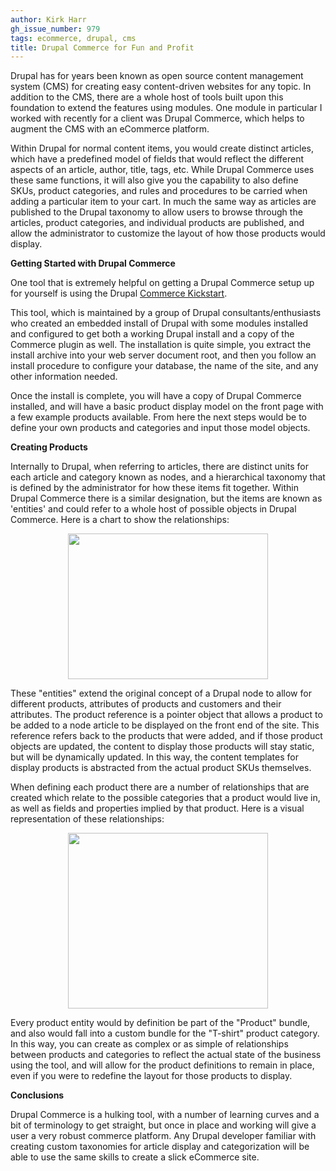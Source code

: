 ```yaml
---
author: Kirk Harr
gh_issue_number: 979
tags: ecommerce, drupal, cms
title: Drupal Commerce for Fun and Profit
---
```


Drupal has for years been known as open source content management system (CMS) for creating easy content-driven websites for any topic. In addition to the CMS, there are a whole host of tools built upon this foundation to extend the features using modules. One module in particular I worked with recently for a client was Drupal Commerce, which helps to augment the CMS with an eCommerce platform.

Within Drupal for normal content items, you would create distinct articles, which have a predefined model of fields that would reflect the different aspects of an article, author, title, tags, etc. While Drupal Commerce uses these same functions, it will also give you the capability to also define SKUs, product categories, and rules and procedures to be carried when adding a particular item to your cart. In much the same way as articles are published to the Drupal taxonomy to allow users to browse through the articles, product categories, and individual products are published, and allow the administrator to customize the layout of how those products would display.

**Getting Started with Drupal Commerce**

One tool that is extremely helpful on getting a Drupal Commerce setup up for yourself is using the Drupal [Commerce Kickstart](https://drupal.org/project/commerce_kickstart).

This tool, which is maintained by a group of Drupal consultants/enthusiasts who created an embedded install of Drupal with some modules installed and configured to get both a working Drupal install and a copy of the Commerce plugin as well. The installation is quite simple, you extract the install archive into your web server document root, and then you follow an install procedure to configure your database, the name of the site, and any other information needed.

Once the install is complete, you will have a copy of Drupal Commerce installed, and will have a basic product display model on the front page with a few example products available. From here the next steps would be to define your own products and categories and input those model objects.

**Creating Products**

Internally to Drupal, when referring to articles, there are distinct units for each article and category known as nodes, and a hierarchical taxonomy that is defined by the administrator for how these items fit together. Within Drupal Commerce there is a similar designation, but the items are known as 'entities' and could refer to a whole host of possible objects in Drupal Commerce. Here is a chart to show the relationships:

<div class="separator" style="clear: both; text-align: center;">
<a href="/blog/2014/05/06/drupal-commerce-for-fun-and-profit/image-0.png" imageanchor="1" style="margin-left: 1em; margin-right: 1em;"><img border="0" height="233" src="/blog/2014/05/06/drupal-commerce-for-fun-and-profit/image-0.png" width="320"/></a></div>

These "entities" extend the original concept of a Drupal node to allow for different products, attributes of products and customers and their attributes. The product reference is a pointer object that allows a product to be added to a node article to be displayed on the front end of the site. This reference refers back to the products that were added, and if those product objects are updated, the content to display those products will stay static, but will be dynamically updated. In this way, the content templates for display products is abstracted from the actual product SKUs themselves.

When defining each product there are a number of relationships that are created which relate to the possible categories that a product would live in, as well as fields and properties implied by that product. Here is a visual representation of these relationships:

<div class="separator" style="clear: both; text-align: center;">
<a href="/blog/2014/05/06/drupal-commerce-for-fun-and-profit/image-1.png" imageanchor="1" style="margin-left: 1em; margin-right: 1em;"><img border="0" height="281" src="/blog/2014/05/06/drupal-commerce-for-fun-and-profit/image-1.png" width="320"/></a></div>

Every product entity would by definition be part of the "Product" bundle, and also would fall into a custom bundle for the "T-shirt" product category. In this way, you can create as complex or as simple of relationships between products and categories to reflect the actual state of the business using the tool, and will allow for the product definitions to remain in place, even if you were to redefine the layout for those products to display.

**Conclusions**

Drupal Commerce is a hulking tool, with a number of learning curves and a bit of terminology to get straight, but once in place and working will give a user a very robust commerce platform. Any Drupal developer familiar with creating custom taxonomies for article display and categorization will be able to use the same skills to create a slick eCommerce site.
